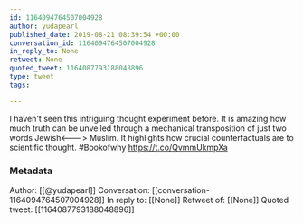 ```yaml
---
id: 1164094764507004928
author: yudapearl
published_date: 2019-08-21 08:39:54 +00:00
conversation_id: 1164094764507004928
in_reply_to: None
retweet: None
quoted_tweet: 1164087793188048896
type: tweet
tags:

---
```


I haven't seen this intriguing thought experiment before. It is amazing how much truth can be unveiled through a mechanical transposition of just two words Jewish&lt;---&gt; Muslim. It highlights how crucial counterfactuals are to scientific thought. #Bookofwhy https://t.co/QvmmUkmpXa

### Metadata

Author: [[@yudapearl]]
Conversation: [[conversation-1164094764507004928]]
In reply to: [[None]]
Retweet of: [[None]]
Quoted tweet: [[1164087793188048896]]
